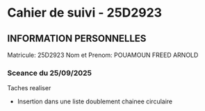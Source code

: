 # Cahier de suivi - 25D2923

## INFORMATION PERSONNELLES
Matricule: 25D2923
Nom et Prenom: POUAMOUN FREED ARNOLD

### Sceance du 25/09/2025
Taches realiser
- Insertion dans une liste doublement chainee circulaire

